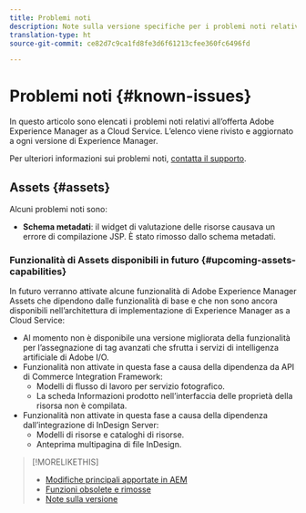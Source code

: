 ```yaml
---
title: Problemi noti
description: Note sulla versione specifiche per i problemi noti relativi ad Adobe Experience Manager as a Cloud Service
translation-type: ht
source-git-commit: ce82d7c9ca1fd8fe3d6f61213cfee360fc6496fd

---
```



# Problemi noti {#known-issues}

In questo articolo sono elencati i problemi noti relativi all’offerta Adobe Experience Manager as a Cloud Service. L’elenco viene rivisto e aggiornato a ogni versione di Experience Manager.

Per ulteriori informazioni sui problemi noti, [contatta il supporto](https://helpx.adobe.com/it/support/experience-manager.html).

<!-- 
## Platform {#platform}

## Sites {#sites}
-->

## Assets {#assets}

<!-- Jira label: assets-cloud-known-issues -->

Alcuni problemi noti sono:

* **Schema metadati**: il widget di valutazione delle risorse causava un errore di compilazione JSP. È stato rimosso dallo schema metadati. <!-- CQ-4282865, CQ-4284633 -->

### Funzionalità di Assets disponibili in futuro {#upcoming-assets-capabilities}

In futuro verranno attivate alcune funzionalità di Adobe Experience Manager Assets che dipendono dalle funzionalità di base e che non sono ancora disponibili nell’architettura di implementazione di Experience Manager as a Cloud Service:

* Al momento non è disponibile una versione migliorata della funzionalità per l’assegnazione di tag avanzati che sfrutta i servizi di intelligenza artificiale di Adobe I/O.
* Funzionalità non attivate in questa fase a causa della dipendenza da API di Commerce Integration Framework:
   * Modelli di flusso di lavoro per servizio fotografico.
   * La scheda Informazioni prodotto nell’interfaccia delle proprietà della risorsa non è compilata.
* Funzionalità non attivate in questa fase a causa della dipendenza dall’integrazione di InDesign Server:
   * Modelli di risorse e cataloghi di risorse.
   * Anteprima multipagina di file InDesign.

>[!MORELIKETHIS]
>
>* [Modifiche principali apportate in AEM](aem-cloud-changes.md)
>* [Funzioni obsolete e rimosse](deprecated-removed-features.md)
>* [Note sulla versione](home.md)

